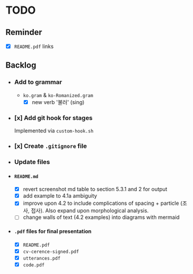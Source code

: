 # TODO

## Reminder

- [x] `README.pdf` links

## Backlog

- ### Add to grammar

  - `ko.gram` & `ko-Romanized.gram`
    - [x] new verb '불러' (sing)

- ### [x] Add git hook for stages

  Implemented via `custom-hook.sh`

- ### [x] Create `.gitignore` file

- ### Update files

- #### `README.md`

  - [x] revert screenshot md table to section 5.3.1 and 2 for output
  - [x] add example to 4.1a ambiguity
  - [x] improve upon 4.2 to include complications of spacing + particle
        (조사, 접사). Also expand upon morphological analysis.
  - [ ] change walls of text (4.2 examples) into diagrams with mermaid

- #### `.pdf` files for final presentation

  - [x] `README.pdf`
  - [x] `cv-cerence-signed.pdf`
  - [x] `utterances.pdf`
  - [x] `code.pdf`
